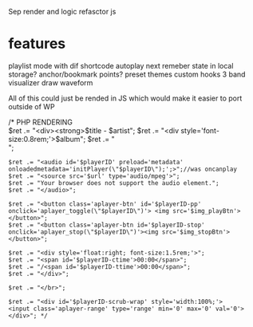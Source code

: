Sep render and logic
refasctor js

# features
playlist mode with dif shortcode
autoplay next
remeber state in local storage?
anchor/bookmark points?
preset themes
custom hooks
3 band visualizer
draw waveform

All of this could just be rended in JS which would make it easier to port outside of WP

/*  PHP RENDERING   
    $ret .= "<div><strong>$title - $artist</strong></div>";
    $ret .= "<div style='font-size:0.8rem;'>$album</div>";
    $ret .= "<br>";

    $ret .= "<audio id='$playerID' preload='metadata' onloadedmetadata='initPlayer(\"$playerID\");';>";//was oncanplay
    $ret .= "<source src='$url' type='audio/mpeg'>";
    $ret .= "Your browser does not support the audio element.";
    $ret .= "</audio>";

    $ret .= "<button class='aplayer-btn' id='$playerID-pp' onclick='aplayer_toggle(\"$playerID\")'> <img src='$img_playBtn'> </button>";
    $ret .= "<button class='aplayer-btn id='$playerID-stop' onclick='aplayer_stop(\"$playerID\")'><img src='$img_stopBtn'></button>";

    $ret .= "<div style='float:right; font-size:1.5rem;'>";
    $ret .= "<span id='$playerID-ctime'>00:00</span>";
    $ret .= "/<span id='$playerID-ttime'>00:00</span>";
    $ret .= "</div>";

    $ret .= "</br>";

    $ret .= "<div id='$playerID-scrub-wrap' style='width:100%;'>
    <input class='aplayer-range' type='range' min='0' max='0' val='0'>
    </div>"; */